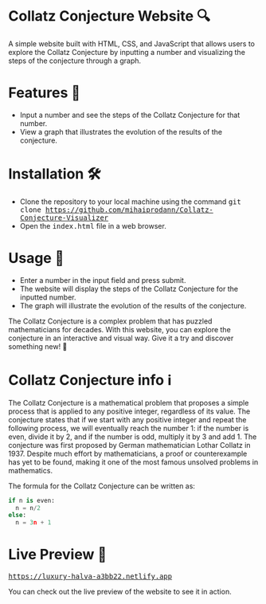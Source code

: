 # Collatz Conjecture Website 🔍

A simple website built with HTML, CSS, and JavaScript that allows users to explore the Collatz Conjecture by inputting a number and visualizing the steps of the conjecture through a graph.

# Features 🎉
* Input a number and see the steps of the Collatz Conjecture for that number.
* View a graph that illustrates the evolution of the results of the conjecture.

# Installation 🛠
* Clone the repository to your local machine using the command <kbd> git clone https://github.com/mihaiprodann/Collatz-Conjecture-Visualizer</kbd>
* Open the <kbd>index.html</kbd> file in a web browser.

# Usage 📲
* Enter a number in the input field and press submit.
* The website will display the steps of the Collatz Conjecture for the inputted number.
* The graph will illustrate the evolution of the results of the conjecture.

The Collatz Conjecture is a complex problem that has puzzled mathematicians for decades. With this website, you can explore the conjecture in an interactive and visual way. Give it a try and discover something new! 🚀

# Collatz Conjecture info ℹ️

The Collatz Conjecture is a mathematical problem that proposes a simple process that is applied to any positive integer, regardless of its value. The conjecture states that if we start with any positive integer and repeat the following process, we will eventually reach the number 1: if the number is even, divide it by 2, and if the number is odd, multiply it by 3 and add 1. The conjecture was first proposed by German mathematician Lothar Collatz in 1937. Despite much effort by mathematicians, a proof or counterexample has yet to be found, making it one of the most famous unsolved problems in mathematics.

The formula for the Collatz Conjecture can be written as:
```python
if n is even: 
  n = n/2
else: 
  n = 3n + 1
```

# Live Preview 🔗
<kbd> https://luxury-halva-a3bb22.netlify.app </kbd>

You can check out the live preview of the website to see it in action.
